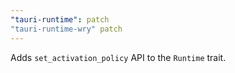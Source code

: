 ```yaml
---
"tauri-runtime": patch
"tauri-runtime-wry" patch
---
```


Adds `set_activation_policy` API to the `Runtime` trait.
